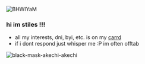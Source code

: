 ![BHWIYaM](https://github.com/furretkechi/furretkechi/assets/157264853/05de1c15-33bb-48aa-92fd-f3bea658542b)

### hi im stiles !!!<br>
- all my interests, dni, byi, etc. is on my [carrd](https://furretkechi.carrd.co/)<br>
- if i dont respond just whisper me :P im often offtab<br>

![black-mask-akechi-akechi](https://github.com/furretkechi/furretkechi/assets/157264853/a7530190-0b1d-4070-b97a-f082b306dd76)
